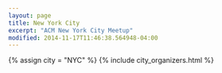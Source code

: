 ```yaml
---
layout: page
title: New York City
excerpt: "ACM New York City Meetup"
modified: 2014-11-17T11:46:38.564948-04:00
---
```

{% assign city = "NYC" %}
{% include city_organizers.html %}
